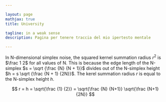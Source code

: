 ```yaml
---

layout: page
mathjax: true
title: University

tagline: in a weak sense 
description: Pagina per tenere traccia del mio ipertesto mentale

---
```


In N-dimensional simplex noise, the squared kernel summation radius $r^2$ is $\frac 1 2$
for all values of N. This is because the edge length of the N-simplex $s = \sqrt {\frac {N} {N + 1}}$
divides out of the N-simplex height $h = s \sqrt {\frac {N + 1} {2N}}$.
The kerel summation radius $r$ is equal to the N-simplex height $h$.

$$ r = h = \sqrt{\frac {1} {2}} = \sqrt{\frac {N} {N+1}} \sqrt{\frac {N+1} {2N}} $$